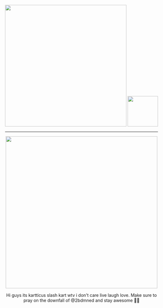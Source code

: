 <p align="center">
    <img width="400" src="https://github.com/kartticus/kartticus/assets/100049393/58212290-b1b3-4d1b-bff2-312803c99110"> <img width= 100 src="https://github.com/kartticus/kartticus/assets/100049393/95c3d419-f30d-49bd-a13a-0d7037f613c6"/>
</p>


---


<p align="center">
<img width="500" src="https://github.com/kartticus/kartticus/assets/100049393/bebffcf4-f435-4e42-aa94-e0286e79c7b2">
</p>

<p align="center">
Hi guys its kartticus slash kart wtv i don't care live laugh love.
Make sure to pray on the downfall of @2bdmned and stay awesome 💯💯
